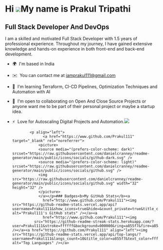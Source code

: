 Hi ![](https://user-images.githubusercontent.com/18350557/176309783-0785949b-9127-417c-8b55-ab5a4333674e.gif)My name is Prakul Tripathi
=======================================================================================================================================

Full Stack Developer And DevOps
-------------------------------

I am a skilled and motivated Full Stack Developer with 1.5 years of professional experience. Throughout my journey, I have gained extensive knowledge and hands-on experience in both front-end and back-end development.

*   🌍  I'm based in India
*   ✉️  You can contact me at [iamprakul111@gmail.com](mailto:iamprakul111@gmail.com)
*   🧠  I'm learning Terraform, CI-CD Pipelines, Optimization Techniques and Automation with AI
*   🤝  I'm open to collaborating on Open And Close Source Projects or anyone want me to be part of their personal project or maybe a startup idea.
*   ⚡  Love for Autoscaling Digital Projects and Automation.<a href="https://www.github.com/Prakul111" target="_blank" rel="noreferrer"><img
                  src="https://img.shields.io/github/followers/Prakul111?logo=github&style=for-the-badge&color=6366f1&labelColor=000000" /></a>
                  
                  
                <p align="left">
                      <a href="https://www.github.com/Prakul111" target="_blank" rel="noreferrer">
                    <picture>
                    <source media="(prefers-color-scheme: dark)" srcset="https://raw.githubusercontent.com/danielcranney/readme-generator/main/public/icons/socials/github-dark.svg" />
                    <source media="(prefers-color-scheme: light)" srcset="https://raw.githubusercontent.com/danielcranney/readme-generator/main/public/icons/socials/github.svg" />
                    <img src="https://raw.githubusercontent.com/danielcranney/readme-generator/main/public/icons/socials/github.svg" width="32" height="32" />
                    </picture>
                    </a></p>### Badges<b>My GitHub Stats</b><a
                      href="http://www.github.com/Prakul111"><img src="https://github-readme-stats.vercel.app/api?username=Prakul111&show_icons=true&hide=&count_private=true&title_color=a855f7&text_color=ffffff&icon_color=6366f1&bg_color=000000&hide_border=true&show_icons=true" alt="Prakul111's GitHub stats" /></a><a
                      href="http://www.github.com/Prakul111"><img
                  src="https://github-readme-streak-stats.herokuapp.com/?user=Prakul111&stroke=ffffff&background=000000&ring=a855f7&fire=a855f7&currStreakNum=ffffff&currStreakLabel=a855f7&sideNums=ffffff&sideLabels=ffffff&dates=ffffff&hide_border=true" /></a><a href="https://github.com/Prakul111" align="left"><img src="https://github-readme-stats.vercel.app/api/top-langs/?username=Prakul111&langs_count=10&title_color=a855f7&text_color=ffffff&icon_color=6366f1&bg_color=000000&hide_border=true&locale=en&custom_title=Top%20%Languages" alt="Top Languages" /></a>
